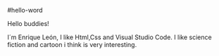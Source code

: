 #hello-word

Hello buddies!

I´m Enrique León, I like Html,Css and Visual Studio Code.
I like science fiction and cartoon i think is very interesting.
